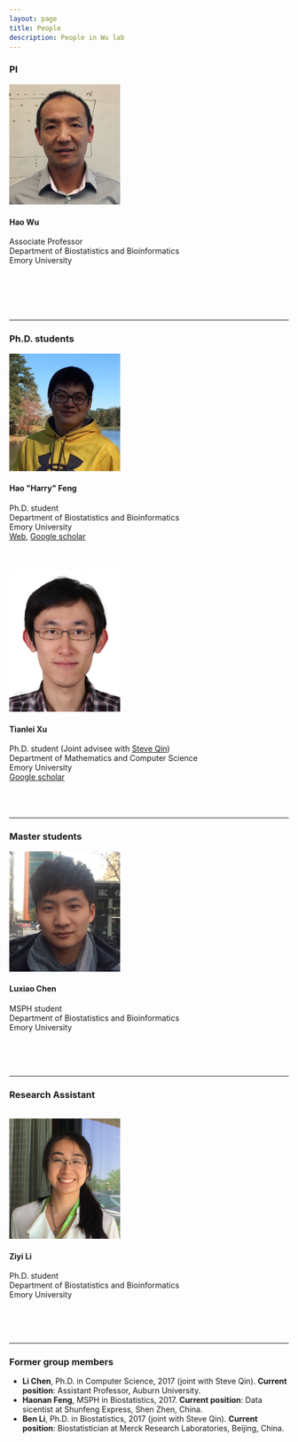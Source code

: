 ```yaml
---
layout: page
title: People
description: People in Wu lab
---
```


<div class="container">

<h3>PI</h3>
<div class="row-fluid">

  <div class="span2">
	<img src="../assets/pics/wu_small.jpg" width="200" /><br />
  </div>
  
  <div class="span5">
   <h4>Hao Wu</h4>
   Associate Professor<br />
   Department of Biostatistics and Bioinformatics<br />
   Emory University<br /><br /><br /><br /><br /><br />
   </div>

</div>
<hr>

<h3>Ph.D. students</h3>

<!-- Hao Feng -->
<div class="row-fluid">

  <div class="span2">
	<img src="../assets/pics/HarryFeng.jpg" width="200" /><br />
  </div>
  
  <div class="span5">
   <h4>Hao "Harry" Feng</h4>
   Ph.D. student<br />
   Department of Biostatistics and Bioinformatics<br />
   Emory University<br />
	<a href="https://sites.google.com/site/haoharryfeng/">Web</a>, 
 <a href="https://scholar.google.com/citations?user=YGFvJjwAAAAJ&hl=en">Google scholar</a> 
<br /><br /><br /><br />
   </div>

</div>

<!-- Ben Li 
<div class="row-fluid">

  <div class="span2">
	<img src="../assets/pics/BenLi.jpg" width="200" />
  </div>
  
  <div class="span5">
  <h4>Ben Li</h4>
  Ph.D. student (Joint advisee with <a href="https://sph.emory.edu/faculty/profile/#!ZQIN4">Steve Qin</a>)<br />
  Department of Biostatistics and Bioinformatics<br />
  Emory University<br />
  <a href="https://benliemory.github.io/">Web</a>, 
 <a href="https://scholar.google.com/citations?user=nDSGBakAAAAJ&hl=en">Google scholar</a>, 
 <a href="https://github.com/benliemory">github</a>
<br /><br /><br /><br />
   </div>

</div>
-->

<!-- Tianlei -->
<div class="row-fluid">

  <div class="span2">
	<img src="../assets/pics/Tianlei.jpg" width="200" />
  </div>
  
  <div class="span5">
  <h4>Tianlei Xu</h4>
  Ph.D. student (Joint advisee with <a href="https://sph.emory.edu/faculty/profile/#!ZQIN4">Steve Qin</a>)<br />
  Department of Mathematics and Computer Science<br />
  Emory University<br />
  <a href="https://scholar.google.com/citations?user=xCzIYMwAAAAJ&hl=en">Google scholar</a>
<br /><br /><br /><br />
   </div>

</div>
<hr>

<h3>Master students</h3>

<!-- Luxiao Chen -->
<div class="row-fluid">

  <div class="span2">
    <img src="../assets/pics/LuxiaoChen.jpg" width="200" />
  </div>

  <div class="span5">
  <h4>Luxiao Chen</h4>
  MSPH student <br />
  Department of Biostatistics and Bioinformatics<br />
  Emory University<br /><br />
   
<br /><br />
   </div>
</div>


<hr>

<h3>Research Assistant</h3>
<br />

<!-- Ziyi Li -->
<div class="row-fluid">

  <div class="span2">
    <img src="../assets/pics/ZiyiLi.jpg" width="200" />
  </div>

  <div class="span5">
  <h4> Ziyi Li </h4>
  Ph.D. student <br />
  Department of Biostatistics and Bioinformatics<br />
  Emory University<br /><br />
   
<br /><br />
   </div>

</div>

<hr>
<h3> Former group members </h3>
<ul>
<li><strong>Li Chen</strong>, Ph.D. in Computer Science, 2017 (joint with Steve Qin). 
<strong>Current position</strong>: Assistant Professor, Auburn University. 

<li> <strong>Haonan Feng</strong>, MSPH in Biostatistics, 2017. 
<strong>Current position</strong>: Data sicentist at Shunfeng Express, Shen Zhen, China. 

<li> <strong>Ben Li</strong>, Ph.D. in  Biostatistics, 2017 (joint with Steve Qin). 
<strong>Current position</strong>: Biostatistician at Merck Research Laboratories, Beijing, China. 

</ul>

    
